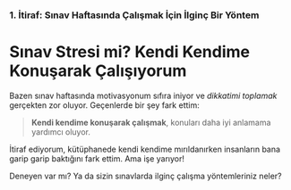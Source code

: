 ### 1. İtiraf: Sınav Haftasında Çalışmak İçin İlginç Bir Yöntem

# Sınav Stresi mi? Kendi Kendime Konuşarak Çalışıyorum

Bazen sınav haftasında motivasyonum sıfıra iniyor ve _dikkatimi toplamak_ gerçekten zor oluyor. Geçenlerde bir şey fark ettim:

> **Kendi kendime konuşarak çalışmak**, konuları daha iyi anlamama yardımcı oluyor.

İtiraf ediyorum, kütüphanede kendi kendime mırıldanırken insanların bana garip garip baktığını fark ettim. Ama işe yarıyor!

Deneyen var mı? Ya da sizin sınavlarda ilginç çalışma yöntemleriniz neler?
